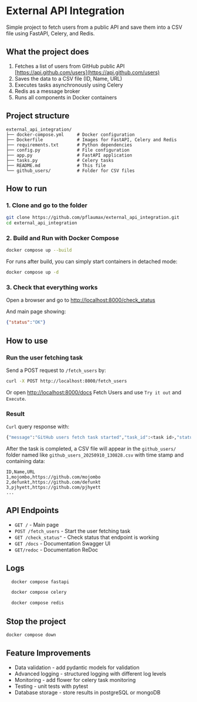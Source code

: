 # External API Integration

Simple project to fetch users from a public API and save them into a CSV file using FastAPI, Celery, and Redis.

## What the project does

1. Fetches a list of users from GitHub public API [https://api.github.com/users](https://api.github.com/users)
2. Saves the data to a CSV file (ID, Name, URL)
3. Executes tasks asynchronously using Celery
4. Redis as a message broker
5. Runs all components in Docker containers

## Project structure

```
external_api_integration/
├── docker-compose.yml     # Docker configuration
├── Dockerfile             # Images for FastAPI, Celery and Redis
├── requirements.txt       # Python dependencies
├── config.py              # File configuration 
├── app.py                 # FastAPI application
├── tasks.py               # Celery tasks
├── README.md              # This file
└── github_users/          # Folder for CSV files
```

## How to run

### 1. Clone and go to the folder

```bash
git clone https://github.com/pflaumax/external_api_integration.git
cd external_api_integration
```

### 2. Build and Run with Docker Compose

```bash
docker compose up --build
```
For runs after build, you can simply start containers in detached mode:
```bash
docker compose up -d
```
### 3. Check that everything works

Open a browser and go to [http://localhost:8000/check_status](http://localhost:8000/check_status)

And main page showing:

```json
{"status":"OK"}
```

## How to use

### Run the user fetching task

Send a POST request to `/fetch_users` by:

```bash
curl -X POST http://localhost:8000/fetch_users
```

Or open [http://localhost:8000/docs](http://localhost:8000/docs) Fetch Users and use `Try it out` and `Execute`.

### Result

`Curl` query response with:
```bash
{"message":"GitHub users fetch task started","task_id":<task id>,"status":"Task added to queue"}
```

After the task is completed, a CSV file will appear in the `github_users/` folder named like `github_users_20250910_130828.csv` with time stamp and containing data:

```csv
ID,Name,URL
1,mojombo,https://github.com/mojombo
2,defunkt,https://github.com/defunkt
3,pjhyett,https://github.com/pjhyett
...
```

## API Endpoints

* `GET /` - Main page
* `POST /fetch_users` - Start the user fetching task
* `GET /check_status"` - Check status that endpoint is working
* `GET /docs` - Documentation Swagger UI
* `GET/redoc` - Documentation ReDoc

## Logs

```bash
  docker compose fastapi
```

```bash
  docker compose celery
```

```bash
  docker compose redis
```


## Stop the project

```bash
docker compose down
```

## Feature Improvements

* Data validation - add pydantic models for validation
* Advanced logging - structured logging with different log levels
* Monitoring - add flower for celery task monitoring
* Testing - unit tests with pytest
* Database storage - store results in postgreSQL or mongoDB